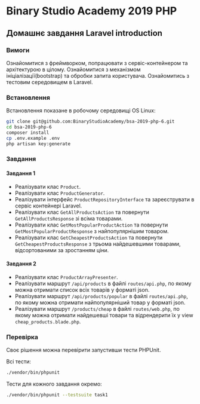 # Binary Studio Academy 2019 PHP

## Домашнє завдання Laravel introduction

### Вимоги
Ознайомитися з фреймворком, попрацювати з сервіс-контейнером та архітектурою в цілому. Ознайомитися з механізмом ініціалізації(bootstrap) та обробки запита користувача. Ознайомитись з тестовим середовищем в Laravel.

### Встановлення
Встановлення показане в робочому середовищі OS Linux:
```bash
git clone git@github.com:BinaryStudioAcademy/bsa-2019-php-6.git
cd bsa-2019-php-6
composer install
cp .env.example .env
php artisan key:generate
```

### Завдання

#### Завдання 1
* Реалізувати клас `Product`.
* Реалізувати клас `ProductGenerator`.
* Реалізувати інтерфейс `ProductRepositoryInterface` та зареєструвати в сервіс контейнері Laravel.
* Реалізувати клас `GetAllProductsAction` та повернути `GetAllProductsResponse` зі всіма товарами.
* Реалізувати клас `GetMostPopularProductAction` та повернути `GetMostPopularProductResponse` з найпопулярнішим товаром.
* Реалізувати клас `GetCheapestProductsAction` та повернути `GetCheapestProductsResponse` з трьома найдешевшими товарами, відсортованими за зростанням ціни.

#### Завдання 2
* Реалізувати клас `ProductArrayPresenter`.
* Реалізувати маршрут `/api/products` в файлі `routes/api.php`, по якому можна отримати список всіх товарів у форматі json.
* Реалізувати маршрут `/api/products/popular` в файлі `routes/api.php`, по якому можна отримати найпопулярніший товар у форматі json.
* Реалізувати маршрут `/products/cheap` в файлі `routes/web.php`, по якому можна отримати найдешевші товари та відрендерити їх у view `cheap_products.blade.php`.

### Перевірка
Своє рішення можна перевірити запустивши тести PHPUnit.

Всі тести:
```bash
./vendor/bin/phpunit
```
Тести для кожного завдання окремо:
```bash
./vendor/bin/phpunit --testsuite task1
```

